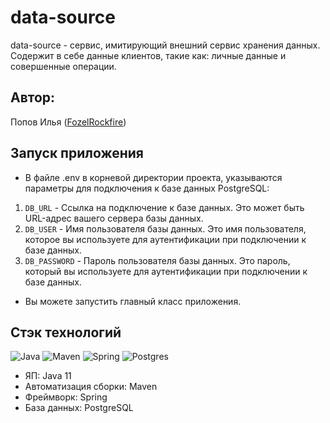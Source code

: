 # data-source
data-source - сервис, имитирующий внешний сервис хранения данных. Содержит
в себе данные клиентов, такие как: личные данные и совершенные операции.
## Автор:<br>
Попов Илья ([FozelRockfire](https://github.com/FozelRockfire))<br>

## Запуск приложения

*  В файле .env в корневой директории проекта, указываются параметры для подключения к базе данных PostgreSQL:
1.  `DB_URL` - Ссылка на подключение к базе данных. Это может быть URL-адрес вашего сервера базы данных.
2.  `DB_USER` - Имя пользователя базы данных. Это имя пользователя, которое вы используете для аутентификации при подключении к базе данных.
3.  `DB_PASSWORD` - Пароль пользователя базы данных. Это пароль, который вы используете для аутентификации при подключении к базе данных.
* Вы можете запустить главный класс приложения.
## Стэк технологий

![Java](https://camo.githubusercontent.com/26e74d6ef4bb4726fc8f8a6b3d4136376d691ecf85c8d3b464bfbf4259e5698d/68747470733a2f2f696d672e736869656c64732e696f2f62616467652f6a6176612d2532334544384230302e7376673f7374796c653d666f722d7468652d6261646765266c6f676f3d6a617661266c6f676f436f6c6f723d7768697465)
![Maven](https://camo.githubusercontent.com/3369dcd2bdf2ae2ae817c89b741cce47fd7b5299426bbe4e38bccab1f7a78e1f/68747470733a2f2f696d672e736869656c64732e696f2f62616467652f4d6176656e2d677265656e2e7376673f7374796c653d666f722d7468652d6261646765266c6f676f3d6d6f636b69746f266c6f676f436f6c6f723d7768697465)
![Spring](https://camo.githubusercontent.com/8c344c191d48932205896edfb0842d59c0182d3ad95a933cadaeb59809a2c6c5/68747470733a2f2f696d672e736869656c64732e696f2f62616467652f537072696e672d626c756576696f6c65742e7376673f7374796c653d666f722d7468652d6261646765266c6f676f3d737072696e67266c6f676f436f6c6f723d7768697465)
![Postgres](https://camo.githubusercontent.com/bf590679058d9d1074a82721726ea4a5bf048b4b8cce82d01ba8ca32585e0298/68747470733a2f2f696d672e736869656c64732e696f2f62616467652f706f7374677265732d2532333331363139322e7376673f7374796c653d666f722d7468652d6261646765266c6f676f3d706f737467726573716c266c6f676f436f6c6f723d7768697465)

* ЯП: Java 11
* Автоматизация сборки: Maven
* Фреймворк: Spring
* База данных: PostgreSQL